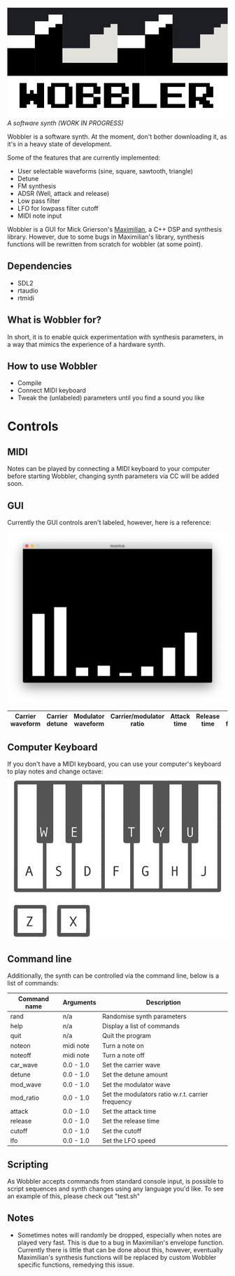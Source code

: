 ![](wobbler.png)
*A software synth (WORK IN PROGRESS)*

Wobbler is a software synth. At the moment, don't bother downloading it, as it's in a heavy state of development.

Some of the features that are currently implemented: 
* User selectable waveforms (sine, square, sawtooth, triangle)
* Detune
* FM synthesis
* ADSR (Well, attack and release)
* Low pass filter
* LFO for lowpass filter cutoff
* MIDI note input

Wobbler is a GUI for Mick Grierson's [Maximilian](https://github.com/micknoise/Maximilian), a C++ DSP and synthesis library. However, due to some bugs in Maximilian's library, synthesis functions will be rewritten from scratch for wobbler (at some point).

## Dependencies 
* SDL2
* rtaudio
* rtmidi 

## What is Wobbler for?
In short, it is to enable quick experimentation with synthesis parameters, in a way that mimics the experience of a hardware synth.

## How to use Wobbler
* Compile
* Connect MIDI keyboard
* Tweak the (unlabeled) parameters until you find a sound you like

# Controls

## MIDI
Notes can be played by connecting a MIDI keyboard to your computer before starting Wobbler, changing synth parameters via CC will be added soon.

## GUI
Currently the GUI controls aren't labeled, however, here is a reference:

![](screenshot.png)

| Carrier waveform | Carrier detune | Modulator waveform | Carrier/modulator ratio | Attack time | Release time | Cutoff frequency | LFO rate |
|------------------|----------------|--------------------|-------------------------|-------------|--------------|------------------|----------|


## Computer Keyboard
If you don't have a MIDI keyboard, you can use your computer's keyboard to play notes and change octave:
![](keyboard.png)

## Command line
Additionally, the synth can be controlled via the command line, below is a list of commands:

| Command name | Arguments | Description                                       |
|--------------|-----------|---------------------------------------------------|
| rand         | n/a       | Randomise synth parameters                        |
| help         | n/a       | Display a list of commands                        |
| quit         | n/a       | Quit the program                                  |
| noteon       | midi note | Turn a note on                                    |
| noteoff      | midi note | Turn a note off                                   |
| car_wave     | 0.0 - 1.0 | Set the carrier wave                              |
| detune       | 0.0 - 1.0 | Set the detune amount                             |
| mod_wave     | 0.0 - 1.0 | Set the modulator wave                            |
| mod_ratio    | 0.0 - 1.0 | Set the modulators ratio w.r.t. carrier frequency |
| attack       | 0.0 - 1.0 | Set the attack time                               |
| release      | 0.0 - 1.0 | Set the release time                              |
| cutoff       | 0.0 - 1.0 | Set the cutoff                                    |
| lfo          | 0.0 - 1.0 | Set the LFO speed                                 |

## Scripting
As Wobbler accepts commands from standard console input, is possible to script sequences and synth changes using any language you'd like. To see an example of this, please check out "test.sh"

## Notes
* Sometimes notes will randomly be dropped, especially when notes are played very fast. This is due to a bug in Maximilian's envelope function. Currently there is little that can be done about this, however, eventually Maximilian's synthesis functions will be replaced by custom Wobbler specific functions, remedying this issue.

